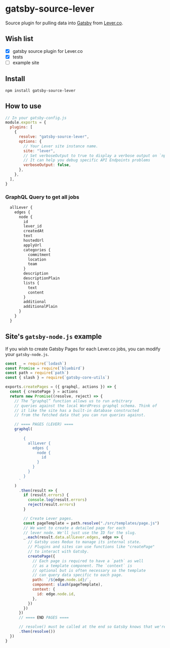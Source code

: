 # gatsby-source-lever

Source plugin for pulling data into [Gatsby](https://github.com/gatsbyjs) from
[Lever.co](https://www.lever.co/).

## Wish list

- [x] gatsby source plugin for Lever.co
- [x] tests
- [ ] example site

## Install

`npm install gatsby-source-lever`

## How to use

```javascript
// In your gatsby-config.js
module.exports = {
  plugins: [
    {
      resolve: "gatsby-source-lever",
      options: {
        // Your Lever site instance name.
        site: "lever",
        // Set verboseOutput to true to display a verbose output on `npm run develop` or `npm run build`
        // It can help you debug specific API Endpoints problems
        verboseOutput: false,
      },
    },
  ],
}
```

### GraphQL Query to get all jobs

```graphql
  allLever {
    edges {
      node {
        id
        lever_id
        createdAt
        text
        hostedUrl
        applyUrl
        categories {
          commitment
          location
          team
        }
        description
        descriptionPlain
        lists {
          text
          content
        }
        additional
        additionalPlain
      }
    }
  }
```

## Site's `gatsby-node.js` example

If you wish to create Gatsby Pages for each Lever.co jobs, you can modify your
`gatsby-node.js`.

```javascript
const _ = require(`lodash`)
const Promise = require(`bluebird`)
const path = require(`path`)
const { slash } = require(`gatsby-core-utils`)

exports.createPages = ({ graphql, actions }) => {
  const { createPage } = actions
  return new Promise((resolve, reject) => {
    // The “graphql” function allows us to run arbitrary
    // queries against the local WordPress graphql schema. Think of
    // it like the site has a built-in database constructed
    // from the fetched data that you can run queries against.

    // ==== PAGES (LEVER) ====
    graphql(
      `
        {
          allLever {
            edges {
              node {
                id
              }
            }
          }
        }
      `
    )
      .then(result => {
        if (result.errors) {
          console.log(result.errors)
          reject(result.errors)
        }

        // Create Lever pages.
        const pageTemplate = path.resolve("./src/templates/page.js")
        // We want to create a detailed page for each
        // lever node. We'll just use the ID for the slug.
        _.each(result.data.allLever.edges, edge => {
          // Gatsby uses Redux to manage its internal state.
          // Plugins and sites can use functions like "createPage"
          // to interact with Gatsby.
          createPage({
            // Each page is required to have a `path` as well
            // as a template component. The `context` is
            // optional but is often necessary so the template
            // can query data specific to each page.
            path: `/${edge.node.id}/`,
            component: slash(pageTemplate),
            context: {
              id: edge.node.id,
            },
          })
        })
      })
      // ==== END PAGES ====

      // resolve() must be called at the end so Gatsby knows that we're done add pages.
      .then(resolve())
  })
}
```
